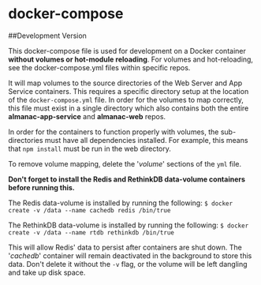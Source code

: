 # docker-compose

##Development Version

This docker-compose file is used for development on a Docker container **without volumes or hot-module reloading**. For volumes and hot-reloading, see the docker-compose.yml files within specific repos.

It will map volumes to the source directories of the Web Server and App Service containers. This requires a specific directory setup at the location of the `docker-compose.yml` file. In order for the volumes to map correctly, this file must exist in a single directory which also contains both the entire **almanac-app-service** and **almanac-web** repos.

In order for the containers to function properly with volumes, the sub-directories must have all dependencies installed. For example, this means that `npm install` must be run in the web directory.

To remove volume mapping, delete the '*volume*' sections of the `yml` file.

**Don't forget to install the Redis and RethinkDB data-volume containers before running this.**

The Redis data-volume is installed by running the following: 
`$ docker create -v /data --name cachedb redis /bin/true`

The RethinkDB data-volume is installed by running the following: 
`$ docker create -v /data --name rtdb rethinkdb /bin/true`

This will allow Redis' data to persist after containers are shut down. The '*cachedb*' container will remain deactivated in the background to store this data. Don't delete it without the `-v` flag, or the volume will be left dangling and take up disk space.

